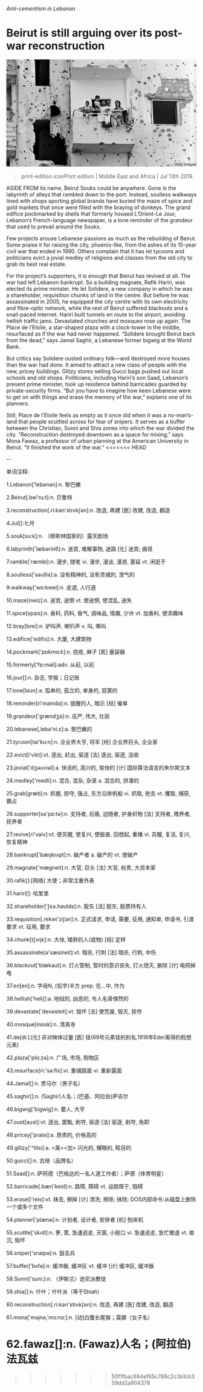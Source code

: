###### Anti-cementism in Lebanon

# Beirut is still arguing over its post-war reconstruction 

![image](images/20190713_MAP004_0.jpg) 

> print-edition iconPrint edition | Middle East and Africa | Jul 13th 2019 

ASIDE FROM its name, Beirut Souks could be anywhere. Gone is the labyrinth of alleys that rambled down to the port. Instead, soulless walkways lined with shops sporting global brands have buried the maze of spice and gold markets that once were filled with the braying of donkeys. The grand edifice pockmarked by shells that formerly housed L’Orient-Le Jour, Lebanon’s French-language newspaper, is a lone reminder of the grandeur that used to prevail around the Souks. 

Few projects arouse Lebanese passions as much as the rebuilding of Beirut. Some praise it for raising the city, phoenix-like, from the ashes of its 15-year civil war that ended in 1990. Others complain that it has let tycoons and politicians evict a jovial medley of religions and classes from the old city to grab its best real estate. 

For the project’s supporters, it is enough that Beirut has revived at all. The war had left Lebanon bankrupt. So a building magnate, Rafik Hariri, was elected its prime minister. He let Solidere, a new company in which he was a shareholder, requisition chunks of land in the centre. But before he was assassinated in 2005, he equipped the city centre with its own electricity and fibre-optic network, while the rest of Beirut suffered blackouts and a snail-paced internet. Hariri built tunnels en route to the airport, avoiding hellish traffic jams. Devastated churches and mosques rose up again. The Place de l’Etoile, a star-shaped plaza with a clock-tower in the middle, resurfaced as if the war had never happened. “Solidere brought Beirut back from the dead,” says Jamal Saghir, a Lebanese former bigwig at the World Bank. 

But critics say Solidere ousted ordinary folk—and destroyed more houses than the war had done. It aimed to attract a new class of people with the new, pricey buildings. Glitzy stores selling Gucci bags pushed out local schools and old shops. Politicians, including Hariri’s son Saad, Lebanon’s present prime minister, took up residence behind barricades guarded by private-security firms. “But you have to imagine how keen Lebanese were to get on with things and erase the memory of the war,” explains one of its planners. 

Still, Place de l’Etoile feels as empty as it once did when it was a no-man’s-land that people scuttled across for fear of snipers. It serves as a buffer between the Christian, Sunni and Shia zones into which the war divided the city. “Reconstruction destroyed downtown as a space for mixing,” says Mona Fawaz, a professor of urban planning at the American University in Beirut. “It finished the work of the war.” 
<<<<<<< HEAD

-- 

 单词注释:

1.Lebanon['lebәnәn]:n. 黎巴嫩 

2.Beirut[.bei'ru:t]:n. 贝鲁特 

3.reconstruction[.ri:kәn'strʌkʃәn]:n. 改造, 再建 [医] 改建, 改造, 翻造 

4.Jul[]:七月 

5.souk[su:k]:n. （穆斯林国家的）露天剧场 

6.labyrinth['læbәrinθ]:n. 迷宫, 难解事物, 迷路 [化] 迷宫; 曲径 

7.ramble['ræmbl]:n. 漫步, 随笔 vi. 漫步, 漫谈, 漫游, 蔓延 vt. 闲逛于 

8.soulless['sәullis]:a. 没有精神的, 没有灵魂的, 泄气的 

9.walkway['wɒ:kwei]:n. 走道, 人行道 

10.maze[meiz]:n. 迷宫, 迷惘 vt. 使迷惘, 使混乱, 迷失 

11.spice[spais]:n. 香料, 药料, 香气, 调味品, 情趣, 少许 vt. 加香料, 使添趣味 

12.bray[brei]:n. 驴叫声, 喇叭声 v. 叫, 嘶叫 

13.edifice['edifis]:n. 大厦, 大建筑物 

14.pockmark['pɒkmɑ:k]:n. 痘疮, 麻子 [医] 量袋器 

15.formerly['fɒ:mәli]:adv. 从前, 以前 

16.jour[]:n. 杂志, 学报；日记账 

17.lone[lәun]:a. 孤单的, 孤立的, 单身的, 寂寞的 

18.reminder[ri'maindә]:n. 提醒的人, 暗示 [经] 催单 

19.grandeur['grændʒә]:n. 庄严, 伟大, 壮丽 

20.lebanese[,lebә'ni:z]:a. 黎巴嫩的 

21.tycoon[tai'ku:n]:n. 企业界大亨, 将军 [经] 企业界巨头, 企业家 

22.evict[i'vikt]:vt. 逐出, 赶出, 驱逐 [法] 逐出, 驱逐, 没收 

23.jovial['dʒәuviәl]:a. 快活的, 高兴的, 愉快的 [计] 国际算法语言的朱尔斯文本 

24.medley['medli]:n. 混合, 混杂, 杂录 a. 混合的, 拼凑的 

25.grab[græb]:n. 抓握, 掠夺, 强占, 东方沿岸帆船 vi. 抓取, 抢去 vt. 攫取, 捕获, 霸占 

26.supporter[sә'pɒ:tә]:n. 支持者, 后盾, 迫随者, 护身织物 [法] 支持者, 赡养者, 抚养者 

27.revive[ri'vaiv]:vt. 使苏醒, 使复兴, 使振奋, 回想起, 重播 vi. 苏醒, 复活, 复兴, 恢复精神 

28.bankrupt['bæŋkrʌpt]:n. 破产者 a. 破产的 vt. 使破产 

29.magnate['mægneit]:n. 大官, 巨头 [法] 大官, 权贵, 大资本家 

30.rafik[]:[网络] 大使；非常注重外表 

31.hariri[]: 哈里里 

32.shareholder['ʃєә.hәuldә]:n. 股东 [法] 股东, 股票持有人 

33.requisition[.rekwi'ziʃәn]:n. 正式请求, 申请, 需要, 征用, 通知单, 申请书, 引渡要求 vt. 征用, 要求 

34.chunk[tʃʌŋk]:n. 大块, 矮胖的人(或物) [经] 定样 

35.assassinate[ә'sæsineit]:vt. 暗杀, 行刺 [法] 暗杀, 行刺, 中伤 

36.blackout['blækaut]:n. 灯火管制, 暂时的意识丧失, 灯火熄灭, 删除 [计] 电网掉电 

37.en[en]:n. 字母N, (铅字)半方 prep. 在...中, 作为 

38.hellish['heliʃ]:a. 地狱的, 凶恶的, 令人毛骨悚然的 

39.devastate['devәsteit]:vt. 毁坏 [法] 使荒废, 毁灭, 掠夺 

40.mosque[mɒsk]:n. 清真寺 

41.de[di:]:[化] 非对映体过量 [医] 铥(69号元素铥的别名,1916年Eder离得的假想元素) 

42.plaza['plɑ:zә]:n. 广场, 市场, 购物区 

43.resurface[ri:'sә:fis]:vi. 重铺路面 vi. 重新露面 

44.Jamal[]:n. 贾马尔（男子名） 

45.saghir[]:n. (Saghir)人名；(巴基、阿拉伯)萨吉尔 

46.bigwig['bigwig]:n. 要人, 大亨 

47.oust[aust]:vt. 逐出, 罢黜, 剥夺, 驱逐 [法] 驱逐, 剥夺, 免职 

48.pricey['praisi]:a. 昂贵的, 价格高的 

49.glitzy['^litsi]:a. <美><加> 闪光的, 耀眼的, 眩目的 

50.gucci[]:n. 古琦（品牌名） 

51.Saad[]:n. 萨阿德（巴格达的一名人道工作者）；萨德（体育明星） 

52.barricade[.bæri'keid]:n. 路障, 障碍 vt. 设路障于, 阻碍 

53.erase[i'reis]:vt. 抹去, 擦掉 [计] 清洗; 擦除; 抹除; DOS内部命令:从磁盘上删除一个或多个文件 

54.planner['plænә]:n. 计划者, 设计者, 安排者 [机] 刨床机 

55.scuttle['skʌtl]:n. 箩, 筐, 急速逃走, 天窗, 小舱口 vi. 急速逃走, 急忙撤退 vt. 凿沉, 毁坏 

56.sniper['snaipә]:n. 狙击兵 

57.buffer['bʌfә]:n. 缓冲器, 缓冲区 vt. 缓冲 [计] 缓冲区, 缓冲器 

58.Sunni['suni:]:n. 〈伊斯兰〉逊尼派教徒 

59.shia[]:n. 什叶；什叶派（等于Shiah） 

60.reconstruction[.ri:kәn'strʌkʃәn]:n. 改造, 再建 [医] 改建, 改造, 翻造 

61.mona['mәjnә,'mɔ:nɑ:]:n. [动]白腹长尾猴；莫娜（女子名） 

62.fawaz[]:n. (Fawaz)人名；(阿拉伯)法瓦兹 
=======
>>>>>>> 50f1fbac684ef65c788c2c3b1cb359dd2a904378

